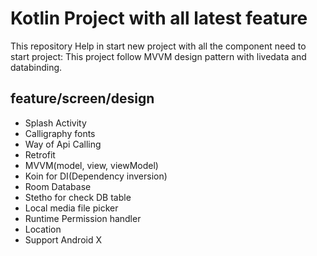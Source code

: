 # Kotlin Project with all latest feature

This repository Help in start new project with all the component need to start project:
This project follow MVVM design pattern with livedata and databinding.

## feature/screen/design

* Splash Activity
* Calligraphy fonts
* Way of Api Calling
* Retrofit
* MVVM(model, view, viewModel)
* Koin for DI(Dependency inversion)
* Room Database
* Stetho for check DB table
* Local media file picker
* Runtime Permission handler
* Location
* Support Android X


